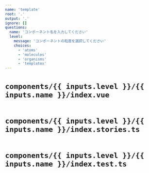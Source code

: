 ```yaml
---
name: 'template'
root: '.'
output: '.'
ignore: []
questions:
  name: 'コンポーネント名を入力してください'
  level:
    message: 'コンポーネントの粒度を選択してください'
    choices:
      - 'atoms'
      - 'molecules'
      - 'organisms'
      - 'templates'
---
```


# `components/{{ inputs.level }}/{{ inputs.name }}/index.vue`

```

```

# `components/{{ inputs.level }}/{{ inputs.name }}/index.stories.ts`

```

```

# `components/{{ inputs.level }}/{{ inputs.name }}/index.test.ts`

```

```
